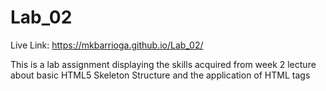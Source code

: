 # Lab_02

Live Link: https://mkbarrioga.github.io/Lab_02/

This is a lab assignment displaying the skills acquired from week 2 lecture about basic HTML5 Skeleton Structure and the application of HTML tags
